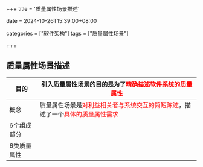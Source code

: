 +++
title = '质量属性场景描述'

date = 2024-10-26T15:39:00+08:00

categories = ["软件架构"]
tags = ["质量属性场景"]

+++





## 质量属性场景描述



| 目的        | 引入质量属性场景的目的是为了<font color='red'>精确描述软件系统的质量属性</font> |
| ----------- | ------------------------------------------------------------ |
| 概念        | 质量属性场景是<font color='red'>对利益相关者与系统交互的简短陈述</font>，描述了一个<font color='red'>具体的质量属性需求</font> |
| 6个组成部分 |                                                              |
| 6类质量属性 |                                                              |

